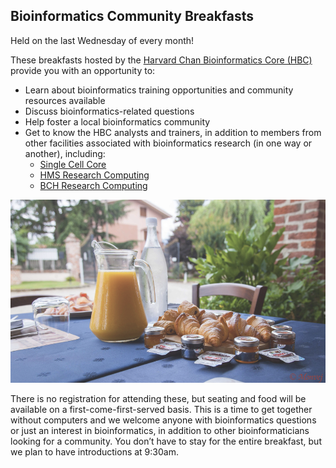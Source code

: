 ## Bioinformatics Community Breakfasts

Held on the last Wednesday of every month!

These breakfasts hosted by the [Harvard Chan Bioinformatics Core (HBC)](http://bioinformatics.sph.harvard.edu/) provide you with an opportunity to:
* Learn about bioinformatics training opportunities and community resources available
* Discuss bioinformatics-related questions
* Help foster a local bioinformatics community
* Get to know the HBC analysts and trainers, in addition to members from other facilities associated with bioinformatics research (in one way or another), including:
  * [Single Cell Core](https://singlecellcore.hms.harvard.edu/)
  * [HMS Research Computing](https://rc.hms.harvard.edu/)
  * [BCH Research Computing](https://www.researchcomputing.org/)
 

<p align="center"> 
<img src="img/breakfast_Monvej.png" width="600">   
</p> 
 

There is no registration for attending these, but seating and food will be available on a first-come-first-served basis. This is a time to get together without computers and we welcome anyone with bioinformatics questions or just an interest in bioinformatics, in addition to other bioinformaticians looking for a community. You don’t have to stay for the entire breakfast, but we plan to have introductions at 9:30am. 
 
